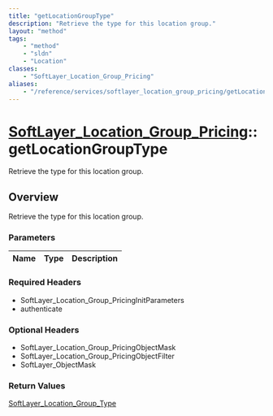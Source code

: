 ```yaml
---
title: "getLocationGroupType"
description: "Retrieve the type for this location group."
layout: "method"
tags:
    - "method"
    - "sldn"
    - "Location"
classes:
    - "SoftLayer_Location_Group_Pricing"
aliases:
    - "/reference/services/softlayer_location_group_pricing/getLocationGroupType"
---
```

# [SoftLayer_Location_Group_Pricing](/reference/services/SoftLayer_Location_Group_Pricing)::getLocationGroupType

Retrieve the type for this location group.


## Overview 
Retrieve the type for this location group.

### Parameters 
|Name | Type | Description |
| --- | --- | --- |


### Required Headers
* SoftLayer_Location_Group_PricingInitParameters
* authenticate

### Optional Headers
* SoftLayer_Location_Group_PricingObjectMask
* SoftLayer_Location_Group_PricingObjectFilter
* SoftLayer_ObjectMask

### Return Values
<a href='/reference/datatypes/SoftLayer_Location_Group_Type'>SoftLayer_Location_Group_Type </a>

